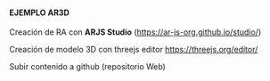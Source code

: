 


#### EJEMPLO AR3D 

Creación de RA con **ARJS Studio** (https://ar-js-org.github.io/studio/) 

Creación de modelo 3D con threejs editor https://threejs.org/editor/ 

Subir contenido a github (repositorio Web) 

